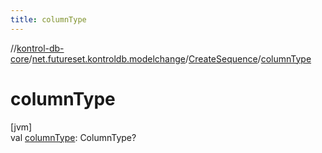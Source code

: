 ```yaml
---
title: columnType
---
```

//[kontrol-db-core](../../../index.html)/[net.futureset.kontroldb.modelchange](../index.html)/[CreateSequence](index.html)/[columnType](column-type.html)



# columnType



[jvm]\
val [columnType](column-type.html): ColumnType?




